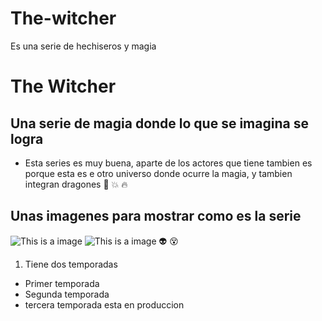 # The-witcher
 Es una serie de hechiseros y magia

# The Witcher
## Una serie de magia donde lo que se imagina se logra
* Esta series es muy buena, aparte de los actores que tiene tambien es porque esta es e otro universo donde ocurre la magia, y tambien integran dragones
:star2:
:boom:
:fire:

## Unas imagenes para mostrar como es la serie
![This is a image](https://images.ecestaticos.com/QHw18O07zwBwDZmuJtvL9RoacjI=/0x0:0x0/557x418/filters:fill(white):format(jpg)/f.elconfidencial.com%2Foriginal%2Fc5c%2F1cc%2F6c8%2Fc5c1cc6c89de77c57c5dcddc4fab225c.jpg)
![This is a image](https://i.blogs.es/17636d/the-witcher/1366_2000.webp)
:alien:
:dizzy_face:

1. Tiene dos temporadas
 * Primer temporada
  * Segunda temporada
   * tercera temporada esta en produccion
